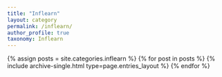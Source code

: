 ```yaml
---
title: "Inflearn"
layout: category
permalink: /inflearn/
author_profile: true
taxonomy: Inflearn
---
```


{% assign posts = site.categories.inflearn %}
{% for post in posts %} {% include archive-single.html type=page.entries_layout %} {% endfor %}